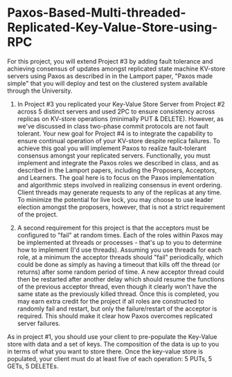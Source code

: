 # Paxos-Based-Multi-threaded-Replicated-Key-Value-Store-using-RPC
For this project, you will extend Project #3 by adding fault tolerance and achieving consensus of updates amongst replicated state machine KV-store servers using Paxos as described in in the Lamport paper, "Paxos made simple" that you will deploy and test on the clustered system available through the University.   

1)	In Project #3 you replicated your Key-Value Store Server from Project #2 across 5 distinct servers and used 2PC to ensure consistency across replicas on KV-store operations (minimally PUT & DELETE).   However, as we've discussed in class two-phase commit protocols are not fault tolerant.  Your new goal for Project #4 is to integrate the capability to ensure continual operation of your KV-store despite replica failures.  To achieve this goal you will implement Paxos to realize fault-tolerant consensus amongst your replicated servers.  Functionally, you must implement and integrate the Paxos roles we described in class, and as described in the Lamport papers, including the Proposers, Acceptors, and Learners.  The goal here is to focus on the Paxos implementation and algorithmic steps involved in realizing consensus in event ordering. Client threads may generate requests to any of the replicas at any time.  To minimize the potential for live lock, you may choose to use leader election amongst the proposers, however, that is not a strict requirement of the project.  

2)	A second requirement for this project is that the acceptors must be configured to "fail" at random times.  Each of the roles within Paxos may be implemented at threads or processes - that's up to you to determine how to implement (I'd use threads).  Assuming you use threads for each role, at a minimum the acceptor threads should "fail" periodically, which could be done as simply as having a timeout that kills off the thread (or returns) after some random period of time.  A new acceptor thread could then be restarted after another delay which should resume the functions of the previous acceptor thread, even though it clearly won't have the same state as the previously killed thread.  Once this is completed, you may earn extra credit for the project if all roles are constructed to randomly fail and restart, but only the failure/restart of the acceptor is required.  This should make it clear how Paxos overcomes replicated server failures.   
 
As in project #1, you should use your client to pre-populate the Key-Value store with data and a set of keys.  The composition of the data is up to you in terms of what you want to store there.  Once the key-value store is populated, your client must do at least five of each operation: 5 PUTs, 5 GETs, 5 DELETEs.
